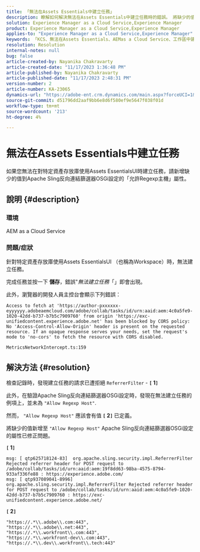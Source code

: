 ```yaml
---
title: 「無法在Assets Essentials中建立任務」
description: 瞭解如何解決無法在Assets Essentials中建立任務時的錯誤。 將缺少的值新增至「允許Regexp主機」屬性。
solution: Experience Manager as a Cloud Service,Experience Manager
product: Experience Manager as a Cloud Service,Experience Manager
applies-to: "Experience Manager as a Cloud Service,Experience Manager"
keywords: 「KCS、無法在Assets Essentials、AEMas a Cloud Service、工作區中建立任務」
resolution: Resolution
internal-notes: null
bug: false
article-created-by: Nayanika Chakravarty
article-created-date: "11/17/2023 1:36:48 PM"
article-published-by: Nayanika Chakravarty
article-published-date: "11/17/2023 2:48:31 PM"
version-number: 2
article-number: KA-23065
dynamics-url: "https://adobe-ent.crm.dynamics.com/main.aspx?forceUCI=1&pagetype=entityrecord&etn=knowledgearticle&id=715f8f59-4e85-ee11-8179-6045bd0065b6"
source-git-commit: d51796dd2aaf9bb6e8d6f580ef9e5647f038f01d
workflow-type: tm+mt
source-wordcount: '213'
ht-degree: 4%

---
```


# 無法在Assets Essentials中建立任務


如果您無法在對特定資產存放庫使用Assets EssentialsUI時建立任務，請新增缺少的值到Apache Sling反向連結篩選器OSGi設定的「允許Regexp主機」屬性。

## 說明 {#description}


### 環境

AEM as a Cloud Service

### 問題/症狀

針對特定資產存放庫使用Assets EssentialsUI （也稱為Workspace）時，無法建立任務。

完成任務並按一下 <b>儲存</b>，錯誤&quot;*無法建立任務*「」即會出現。

此外，瀏覽器的開發人員主控台會顯示下列錯誤：


```
Access to fetch at 'https://author-pxxxxxx-eyyyyyy.adobeaemcloud.com/adobe/collab/tasks/id/urn:aaid:aem:4c0a5fe9-1020-42dd-b737-b7b5c7909760' from origin 'https://exc-unifiedcontent.experience.adobe.net' has been blocked by CORS policy: 
No 'Access-Control-Allow-Origin' header is present on the requested resource. If an opaque response serves your needs, set the request's mode to 'no-cors' to fetch the resource with CORS disabled.

MetricsNetworkIntercept.ts:159
```



## 解決方法 {#resolution}


檢查記錄時，發現建立任務的請求已遭拒絕 `ReferrerFilter` - <b>`[` 1`]` </b>

此外，在驗證Apache Sling反向連結篩選器OSGi設定時，發現在無法建立任務的例項上，並未為 `"Allow Regexp Host"`.

然而， `"Allow Regexp Host"` 應該會有值 <b>`[` 2`]` </b> 已定義。

將缺少的值新增至 `"Allow Regexp Host"` Apache Sling反向連結篩選器OSGi設定的屬性已修正問題。

<b>`[` 1`]` </b>


```
msg: [ qtp625718124-83]  org.apache.sling.security.impl.ReferrerFilter Rejected referrer header for POST request to /adobe/collab/tasks/id/urn:aaid:aem:19f8dd63-98ba-4575-8794-933af336fe88 : https://experience.adobe.com/
msg: [ qtp937089041-8996]  org.apache.sling.security.impl.ReferrerFilter Rejected referrer header for POST request to /adobe/collab/tasks/id/urn:aaid:aem:4c0a5fe9-1020-42dd-b737-b7b5c7909760 : https://exc-unifiedcontent.experience.adobe.net/
```


<b>`[` 2`]` </b>


```
"https://.*\\.adobe\\.com:443",
"https://.*\\.adobe\\.net:443",
"https://.*\\.workfront\\.com:443",
"https://.*\\.workfront-dev\\.com:443",
"https://.*\\.dev\\.workfront\\.tech:443"
```

